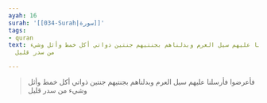 ```yaml
---
ayah: 16
surah: '[[034-Surah|سورة]]'
tags:
- quran
text: فأعرضوا فأرسلنا عليهم سيل العرم وبدلناهم بجنتيهم جنتين ذواتي أكل خمط وأثل وشيء
  من سدر قليل

---
```

> فأعرضوا فأرسلنا عليهم سيل العرم وبدلناهم بجنتيهم جنتين ذواتي أكل خمط وأثل وشيء من سدر قليل
